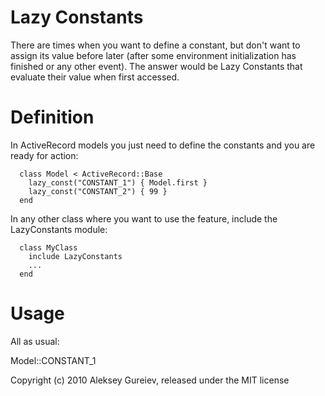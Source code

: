 Lazy Constants
==============

There are times when you want to define a constant, but don't want to 
assign its value before later (after some environment initialization
has finished or any other event). The answer would be Lazy Constants
that evaluate their value when first accessed.


Definition
==========

In ActiveRecord models you just need to define the constants and
you are ready for action:

	  class Model < ActiveRecord::Base
	    lazy_const("CONSTANT_1") { Model.first }
	    lazy_const("CONSTANT_2") { 99 }
	  end

In any other class where you want to use the feature, include the
LazyConstants module:

	  class MyClass
	    include LazyConstants
	    ...
	  end


Usage
=====

All as usual:

  Model::CONSTANT_1


Copyright (c) 2010 Aleksey Gureiev, released under the MIT license
